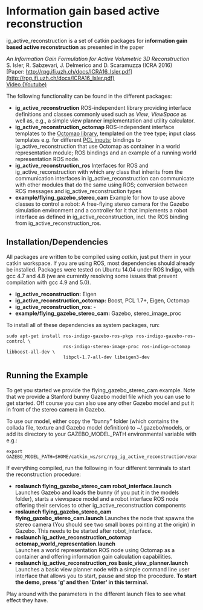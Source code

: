 # Information gain based active reconstruction

ig_active_reconstruction is a set of catkin packages for **information gain based active reconstruction** as presented in the paper

*An Information Gain Formulation for Active Volumetric 3D Reconstruction*  
S. Isler, R. Sabzevari, J. Delmerico and D. Scaramuzza (ICRA 2016)  
[Paper: http://rpg.ifi.uzh.ch/docs/ICRA16_Isler.pdf](http://rpg.ifi.uzh.ch/docs/ICRA16_Isler.pdf)  
[Video (Youtube)](https://www.youtube.com/watch?v=ZcJcsoGGqbA&feature=youtu.be) 

The following functionality can be found in the different packages:
* **ig_active_reconstruction** ROS-independent library providing interface definitions and classes commonly used such as *View*, *ViewSpace* as well as, e.g., a simple view planner implementation and utility calculator.
* **ig_active_reconstruction_octomap** ROS-independent interface templates to the [Octomap library](https://octomap.github.io/), templated on the tree type; input class templates e.g. for different [PCL inputs](http://pointclouds.org/); bindings to ig_active_reconstruction that use Octomap as container in a world representation module; ROS bindings and an example of a running world representation ROS node. 
* **ig_active_reconstruction_ros** Interfaces for ROS and ig_active_reconstruction with which any class that inherits from the communication interfaces in ig_active_reconstruction can communicate with other modules that do the same using ROS; conversion between ROS messages and ig_active_reconstruction types
* **example/flying_gazebo_stereo_cam** Example for how to use above classes to control a robot: A free-flying stereo camera for the Gazebo simulation environment and a controller for it that implements a robot interface as defined in ig_active_reconstruction, incl. the ROS binding from ig_active_reconstruction_ros.

## Installation/Dependencies
All packages are written to be compiled using *catkin*, just put them in your catkin workspace. If you are using ROS, most dependencies should already be installed. Packages were tested on Ubuntu 14.04 under ROS Indigo, with gcc 4.7 and 4.8 (we are currently resolving some issues that prevent compilation with gcc 4.9 and 5.0).

* **ig_active_reconstruction:** Eigen
* **ig_active_reconstruction_octomap:** Boost, PCL 1.7+, Eigen, Octomap
* **ig_active_reconstruction_ros:** -
*  **example/flying_gazebo_stereo_cam:** Gazebo, stereo_image_proc

To install all of these dependencies as system packages, run:
```
sudo apt-get install ros-indigo-gazebo-ros-pkgs ros-indigo-gazebo-ros-control \
                     ros-indigo-stereo-image-proc ros-indigo-octomap libboost-all-dev \
                     libpcl-1.7-all-dev libeigen3-dev
```

## Running the Example
To get you started we provide the flying_gazebo_stereo_cam example. Note that we provide a Stanford bunny Gazebo model file which you can use to get started. Off course you can also use any other Gazebo model and put it in front of the stereo camera in Gazebo.

To use our model, either copy the "bunny" folder (which contains the collada file, texture and Gazebo model definition) to ~/.gazebo/models, or add its directory to your GAZEBO_MODEL_PATH environmental variable with e.g.:
```
export GAZEBO_MODEL_PATH=$HOME/catkin_ws/src/rpg_ig_active_reconstruction/example/flying_gazebo_stereo_cam/model:$GAZEBO_MODEL_PATH
```

If everything compiled, run the following in four different terminals to start the reconstruction procedure:
* **roslaunch flying_gazebo_stereo_cam robot_interface.launch**  
Launches Gazebo and loads the bunny (if you put it in the models folder), starts a viewspace model and a robot interface ROS node offering their services to other ig_active_reconstruction components
* **roslaunch flying_gazebo_stereo_cam flying_gazebo_stereo_cam.launch**
Launches the node that spawns the stereo camera (You should see two small boxes pointing at the origin) in Gazebo. This needs to be started after robot_interface.
* **roslaunch ig_active_reconstruction_octomap octomap_world_representation.launch**  
Launches a world representation ROS node using Octomap as a container and offering information gain calculation capabilities.
* **roslaunch ig_active_reconstruction_ros	basic_view_planner.launch**  
Launches a basic view planner node with a simple command line user interface that allows you to start, pause and stop the procedure.  **To start the demo, press 'g' and then 'Enter' in this terminal.**

Play around with the parameters in the different launch files to see what effect they have.
